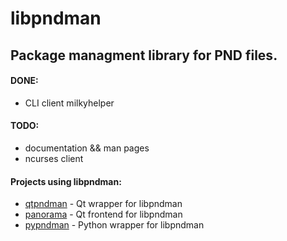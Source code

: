 libpndman
=========

Package managment library for PND files.
----------------------------------------

#### DONE:
*  CLI client milkyhelper

#### TODO:
*  documentation && man pages
*  ncurses client

#### Projects using libpndman:
*  [qtpndman][] - Qt wrapper for libpndman
*  [panorama][] - Qt frontend for libpndman
*  [pypndman][] - Python wrapper for libpndman

[panorama]: https://github.com/bzar/panorama
[qtpndman]: https://github.com/bzar/qtpndman
[pypndman]: https://github.com/Tempel/pypndman
